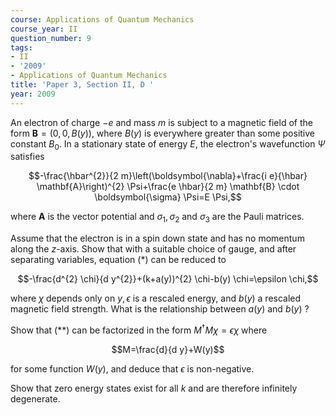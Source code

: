 ```yaml
---
course: Applications of Quantum Mechanics
course_year: II
question_number: 9
tags:
- II
- '2009'
- Applications of Quantum Mechanics
title: 'Paper 3, Section II, D '
year: 2009
---
```




An electron of charge $-e$ and mass $m$ is subject to a magnetic field of the form $\mathbf{B}=(0,0, B(y))$, where $B(y)$ is everywhere greater than some positive constant $B_{0}$. In a stationary state of energy $E$, the electron's wavefunction $\Psi$ satisfies

$$-\frac{\hbar^{2}}{2 m}\left(\boldsymbol{\nabla}+\frac{i e}{\hbar} \mathbf{A}\right)^{2} \Psi+\frac{e \hbar}{2 m} \mathbf{B} \cdot \boldsymbol{\sigma} \Psi=E \Psi,$$

where $\mathbf{A}$ is the vector potential and $\sigma_{1}, \sigma_{2}$ and $\sigma_{3}$ are the Pauli matrices.

Assume that the electron is in a spin down state and has no momentum along the $z$-axis. Show that with a suitable choice of gauge, and after separating variables, equation (*) can be reduced to

$$-\frac{d^{2} \chi}{d y^{2}}+(k+a(y))^{2} \chi-b(y) \chi=\epsilon \chi,$$

where $\chi$ depends only on $y, \epsilon$ is a rescaled energy, and $b(y)$ a rescaled magnetic field strength. What is the relationship between $a(y)$ and $b(y)$ ?

Show that $(* *)$ can be factorized in the form $M^{\dagger} M \chi=\epsilon \chi$ where

$$M=\frac{d}{d y}+W(y)$$

for some function $W(y)$, and deduce that $\epsilon$ is non-negative.

Show that zero energy states exist for all $k$ and are therefore infinitely degenerate.